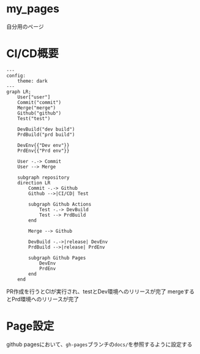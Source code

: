 # my_pages
自分用のページ


# CI/CD概要
```mermaid
---
config:
    theme: dark
---
graph LR;
    User["user"]
    Commit("commit")
    Merge("merge")
    Github("github")
    Test("test")

    DevBuild("dev build")
    PrdBuild("prd build")

    DevEnv{{"Dev env"}}
    PrdEnv{{"Prd env"}}

    User -.-> Commit
    User --> Merge

    subgraph repository 
    direction LR
        Commit -.-> Github
        Github -->|CI/CD| Test

        subgraph Github Actions
            Test -.-> DevBuild
            Test --> PrdBuild
        end

        Merge --> Github

        DevBuild -.->|release| DevEnv
        PrdBuild -->|release| PrdEnv

        subgraph Github Pages
            DevEnv
            PrdEnv
        end
    end
```
PR作成を行うとCIが実行され、testとDev環境へのリリースが完了
mergeするとPrd環境へのリリースが完了

# Page設定
github pagesにおいて、`gh-pages`ブランチの`docs/`を参照するように設定する
